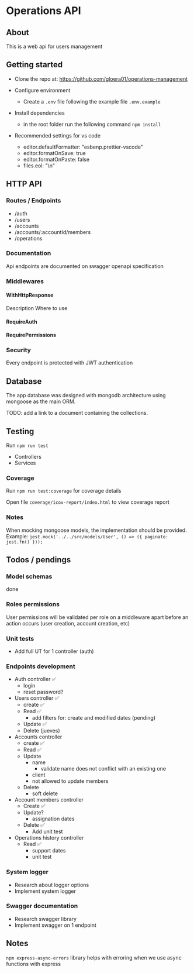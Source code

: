 # Operations API

## About

This is a web api for users management

## Getting started

- Clone the repo at: https://github.com/gloera01/operations-management
- Configure environment
  - Create a `.env` file following the example file `.env.example`
- Install dependencies

  - in the root folder run the following command `npm install`

- Recommended settings for vs code
  - editor.defaultFormatter: "esbenp.prettier-vscode"
  - editor.formatOnSave: true
  - editor.formatOnPaste: false
  - files.eol: "\n"

## HTTP API

### Routes / Endpoints

- /auth
- /users
- /accounts
- /accounts/:accountId/members
- /operations

### Documentation

Api endpoints are documented on swagger openapi specification

### Middlewares

#### WithHttpResponse

Description
Where to use

#### RequireAuth

#### RequirePermissions

### Security

Every endpoint is protected with JWT authentication

## Database

The app database was designed with mongodb architecture using mongoose as the main ORM.

TODO: add a link to a document containing the collections.

## Testing

Run `npm run test`

- Controllers
- Services

### Coverage

Run `npm run test:coverage` for coverage details

Open file `coverage/icov-report/index.html` to view coverage report

### Notes

When mocking mongoose models, the implementation should be provided. Example:
`jest.mock('../../src/models/User', () => ({ paginate: jest.fn() }));`

## Todos / pendings

### Model schemas

done

### Roles permissions

User permissions will be validated per role on a middleware apart before an action occurs (user creation, account creation, etc)

### Unit tests

- Add full UT for 1 controller (auth)

### Endpoints development

- Auth controller ✅
  - login
  - reset password?
- Users controller ✅
  - create ✅
  - Read ✅
    - add filters for: create and modified dates (pending)
  - Update ✅
  - Delete (jueves)
- Accounts controller
  - create ✅
  - Read ✅
  - Update
    - name
      - validate name does not conflict with an existing one
    - client
    - not allowed to update members
  - Delete
    - soft delete
- Account members controller
  - Create ✅
  - Update?
    - assignation dates
  - Delete ✅
    - Add unit test
- Operations history controller
  - Read ✅
    - support dates
    - unit test

### System logger

- Research about logger options
- Implement system logger

### Swagger documentation

- Research swagger library
- Implement swagger on 1 endpoint

## Notes

`npm express-async-errors` library helps with erroring when we use async functions with express
